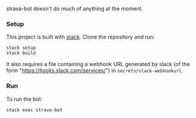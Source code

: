strava-bot doesn't do much of anything at the moment.

### Setup

This project is built with [stack](https://docs.haskellstack.org/en/stable/README/). Clone the repository and run:
```
stack setup
stack build
```

It also requires a file containing a webhook URL generated by slack (of the form "https://hooks.slack.com/services/<identifiers>") in `secrets/slack-webhookurl`.

### Run

To run the bot:
```
stack exec strava-bot
```
